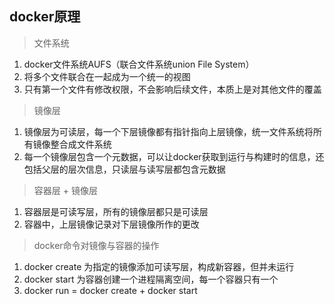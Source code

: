 ## docker原理
> 文件系统

1. docker文件系统AUFS（联合文件系统union File System）
2. 将多个文件联合在一起成为一个统一的视图
3. 只有第一个文件有修改权限，不会影响后续文件，本质上是对其他文件的覆盖

> 镜像层
1. 镜像层为可读层，每一个下层镜像都有指针指向上层镜像，统一文件系统将所有镜像整合成文件系统
2. 每一个镜像层包含一个元数据，可以让docker获取到运行与构建时的信息，还包括父层的层次信息，只读层与读写层都包含元数据

> 容器层 + 镜像层
1. 容器层是可读写层，所有的镜像层都只是可读层
2. 容器中，上层镜像记录对下层镜像所作的更改


> docker命令对镜像与容器的操作
1. docker create 为指定的镜像添加可读写层，构成新容器，但并未运行
2. docker start 为容器创建一个进程隔离空间，每一个容器只有一个
3. docker run = docker create + docker start